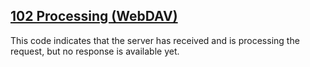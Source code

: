 ## [102 Processing (WebDAV)](https://developer.mozilla.org/en-US/docs/Web/HTTP/Status/102)
This code indicates that the server has received and is processing the request, but no response is available yet.
